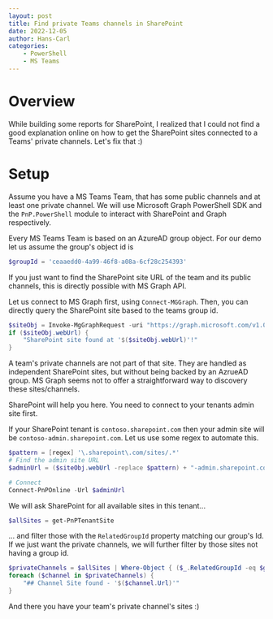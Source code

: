 ```yaml
---
layout: post
title: Find private Teams channels in SharePoint
date: 2022-12-05
author: Hans-Carl
categories:
    - PowerShell
    - MS Teams
---
```


# Overview
While building some reports for SharePoint, I realized that I could not find a good explanation online on how to get the SharePoint sites connected to a Teams' private channels. Let's fix that :)

# Setup
Assume you have a MS Teams Team, that has some public channels and at least one private channel.
We will use Microsoft Graph PowerShell SDK and the `PnP.PowerShell` module to interact with SharePoint and Graph respectively.

Every MS Teams Team is based on an AzureAD group object. For our demo let us assume the group's object id is 
```powershell
$groupId = 'ceaaedd0-4a99-46f8-a08a-6cf28c254393' 
```

If you just want to find the SharePoint site URL of the team and its public channels, this is directly possible with MS Graph API.

Let us connect to MS Graph first, using `Connect-MGGraph`. Then, you can directly query the SharePoint site based to the teams group id. 

```powershell
$siteObj = Invoke-MgGraphRequest -uri "https://graph.microsoft.com/v1.0/groups/$groupId/sites/root"
if ($siteObj.webUrl) {
    "SharePoint site found at '$($siteObj.webUrl)'!"
}
``` 

A team's private channels are not part of that site. They are handled as independent SharePoint sites, but without being backed by an AzrueAD group. MS Graph seems not to offer a straightforward way to discovery these sites/channels.

SharePoint will help you here. You need to connect to your tenants admin site first. 

If your SharePoint tenant is `contoso.sharepoint.com` then your admin site will be `contoso-admin.sharepoint.com`. Let us use some regex to automate this.

```powershell
$pattern = [regex] '\.sharepoint\.com/sites/.*'
# Find the admin site URL
$adminUrl = ($siteObj.webUrl -replace $pattern) + "-admin.sharepoint.com"

# Connect
Connect-PnPOnline -Url $adminUrl
```

We will ask SharePoint for all available sites in this tenant...

```powershell
$allSites = get-PnPTenantSite
```

... and filter those with the `RelatedGroupId` property matching our group's Id. If we just want the private channels, we will further filter by those sites not having a group id.

```powershell
$privateChannels = $allSites | Where-Object { ($_.RelatedGroupId -eq $groupId) -and ($_.GroupId -eq "00000000-0000-0000-0000-000000000000") }
foreach ($channel in $privateChannels) {
    "## Channel Site found - '$($channel.Url)'"
}
```

And there you have your team's private channel's sites :)

